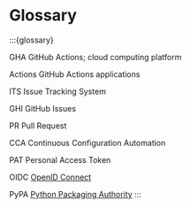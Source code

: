 # Glossary

:::{glossary}

GHA
  GitHub Actions; cloud computing platform

Actions
  GitHub Actions applications

ITS
  Issue Tracking System

GHI
  GitHub Issues

PR 
  Pull Request

CCA
  Continuous Configuration Automation

PAT
  Personal Access Token

OIDC
  [OpenID Connect](https://openid.net/connect/)

PyPA
  [Python Packaging Authority](https://www.pypa.io/)
:::